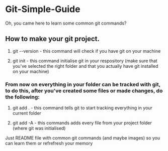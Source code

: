 # Git-Simple-Guide

Oh, you came here to learn some common git commands?

## How to make your git project.

1. git --version - this command will check if you have git on your machine

2. git init - this command initialise git in your respository (make sure that you've selected the right folder and that you actually have git installed on your machine)

### From now on everything in your folder can be tracked with git, to do this, after you've created some files or made changes, do the following:

1. git add . - this command tells git to start tracking everything in your current folder

2. git add -A - this commands adds every file from your project folder (where git was initialised)


Just README file with common git commands (and maybe images) so you can learn them or refrefresh your memory
